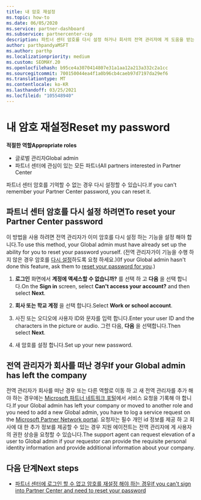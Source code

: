 ```yaml
---
title: 내 암호 재설정
ms.topic: how-to
ms.date: 06/05/2020
ms.service: partner-dashboard
ms.subservice: partnercenter-csp
description: 파트너 센터 암호를 다시 설정 하거나 회사의 전역 관리자에 게 도움을 받는 방법에 대해 알아봅니다. 또한 새 파트너 센터 전역 관리자를 추가 하는 방법에 대해 알아봅니다.
author: parthpandyaMSFT
ms.author: parthp
ms.localizationpriority: medium
ms.custom: SEOMAY.20
ms.openlocfilehash: b95ce4a3070414807e31a1aa12a213a332c2a1cc
ms.sourcegitcommit: 700150044ea4f1a0b96cb4caeb97d7197da29ef6
ms.translationtype: MT
ms.contentlocale: ko-KR
ms.lasthandoff: 03/25/2021
ms.locfileid: "105548940"
---
```

# <a name="reset-my-password"></a><span data-ttu-id="6f57c-103">내 암호 재설정</span><span class="sxs-lookup"><span data-stu-id="6f57c-103">Reset my password</span></span>
 
<span data-ttu-id="6f57c-104">**적절한 역할**</span><span class="sxs-lookup"><span data-stu-id="6f57c-104">**Appropriate roles**</span></span>

- <span data-ttu-id="6f57c-105">글로벌 관리자</span><span class="sxs-lookup"><span data-stu-id="6f57c-105">Global admin</span></span>
- <span data-ttu-id="6f57c-106">파트너 센터에 관심이 있는 모든 파트너</span><span class="sxs-lookup"><span data-stu-id="6f57c-106">All partners interested in Partner Center</span></span>


<span data-ttu-id="6f57c-107">파트너 센터 암호를 기억할 수 없는 경우 다시 설정할 수 있습니다.</span><span class="sxs-lookup"><span data-stu-id="6f57c-107">If you can't remember your Partner Center password, you can reset it.</span></span>

## <a name="to-reset-your-partner-center-password"></a><span data-ttu-id="6f57c-108">파트너 센터 암호를 다시 설정 하려면</span><span class="sxs-lookup"><span data-stu-id="6f57c-108">To reset your Partner Center password</span></span>

<span data-ttu-id="6f57c-109">이 방법을 사용 하려면 전역 관리자가 이미 암호를 다시 설정 하는 기능을 설정 해야 합니다.</span><span class="sxs-lookup"><span data-stu-id="6f57c-109">To use this method, your Global admin must have already set up the ability for you to reset your password yourself.</span></span> <span data-ttu-id="6f57c-110">(전역 관리자가이 기능을 수행 하지 않은 경우 암호를 [다시 설정](reset-a-user-password.md)하도록 요청 하세요.)</span><span class="sxs-lookup"><span data-stu-id="6f57c-110">(If your Global admin hasn't done this feature, ask them to [reset your password for you](reset-a-user-password.md).)</span></span>

1. <span data-ttu-id="6f57c-111">**로그인** 화면에서 **계정에 액세스할 수 없습니까?** 를 선택 하 고 **다음** 을 선택 합니다.</span><span class="sxs-lookup"><span data-stu-id="6f57c-111">On the **Sign in** screen, select **Can't access your account?** and then select **Next**.</span></span>

2. <span data-ttu-id="6f57c-112">**회사 또는 학교 계정** 을 선택 합니다.</span><span class="sxs-lookup"><span data-stu-id="6f57c-112">Select **Work or school account**.</span></span>

3. <span data-ttu-id="6f57c-113">사진 또는 오디오에 사용자 ID와 문자를 입력 합니다.</span><span class="sxs-lookup"><span data-stu-id="6f57c-113">Enter your user ID and the characters in the picture or audio.</span></span> <span data-ttu-id="6f57c-114">그런 다음, **다음** 을 선택합니다.</span><span class="sxs-lookup"><span data-stu-id="6f57c-114">Then select **Next**.</span></span>

4. <span data-ttu-id="6f57c-115">새 암호를 설정 합니다.</span><span class="sxs-lookup"><span data-stu-id="6f57c-115">Set up your new password.</span></span>

## <a name="if-your-global-admin-has-left-the-company"></a><span data-ttu-id="6f57c-116">전역 관리자가 회사를 떠난 경우</span><span class="sxs-lookup"><span data-stu-id="6f57c-116">If your Global admin has left the company</span></span>

<span data-ttu-id="6f57c-117">전역 관리자가 회사를 떠난 경우 또는 다른 역할로 이동 하 고 새 전역 관리자를 추가 해야 하는 경우에는 [Microsoft 파트너 네트워크 포털](https://partner.microsoft.com/commercial#/)에서 서비스 요청을 기록해 야 합니다.</span><span class="sxs-lookup"><span data-stu-id="6f57c-117">If your Global admin has left your company or moved to another role and you need to add a new Global admin, you have to log a service request on the [Microsoft Partner Network portal](https://partner.microsoft.com/commercial#/).</span></span> <span data-ttu-id="6f57c-118">요청자는 필수 개인 id 정보를 제공 하 고 회사에 대 한 추가 정보를 제공할 수 있는 경우 지원 에이전트는 전역 관리자에 게 사용자의 권한 상승을 요청할 수 있습니다.</span><span class="sxs-lookup"><span data-stu-id="6f57c-118">The support agent can request elevation of a user to Global admin if your requestor can provide the requisite personal identity information and provide additional information about your company.</span></span> 

## <a name="next-steps"></a><span data-ttu-id="6f57c-119">다음 단계</span><span class="sxs-lookup"><span data-stu-id="6f57c-119">Next steps</span></span>

- [<span data-ttu-id="6f57c-120">파트너 센터에 로그인 할 수 없고 암호를 재설정 해야 하는 경우</span><span class="sxs-lookup"><span data-stu-id="6f57c-120">If you can't sign into Partner Center and need to reset your password</span></span>](unable-to-sign-in.md)